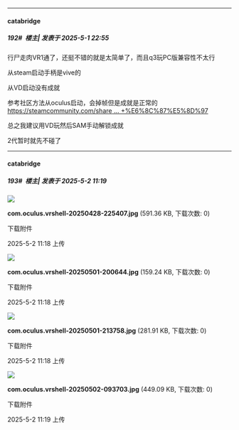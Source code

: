 ﻿
*****

####  catabridge  
##### 192#         楼主| 发表于 2025-5-1 22:55

行尸走肉VR1通了，还挺不错的就是太简单了，而且q3玩PC版兼容性不太行

从steam启动手柄是vive的

从VD启动没有成就

参考社区方法从oculus启动，会掉帧但是成就是正常的
[https://steamcommunity.com/share ... +%E6%8C%87%E5%8D%97](https://steamcommunity.com/sharedfiles/filedetails/?id=3182639736&amp;searchtext=%E6%90%9C%E7%B4%A2+The+Walking+Dead%3A+Saints+%26amp%3B+Sinners+%E6%8C%87%E5%8D%97)

总之我建议用VD玩然后SAM手动解锁成就

2代暂时就先不碰了


*****

####  catabridge  
##### 193#         楼主| 发表于 2025-5-2 11:19

<img src="https://img.stage1st.com/forum/202505/02/111857ofachffajjz8jwfl.jpg" referrerpolicy="no-referrer">

<strong>com.oculus.vrshell-20250428-225407.jpg</strong> (591.36 KB, 下载次数: 0)

下载附件

2025-5-2 11:18 上传

<img src="https://img.stage1st.com/forum/202505/02/111858z8nmfyqq4verfcrf.jpg" referrerpolicy="no-referrer">

<strong>com.oculus.vrshell-20250501-200644.jpg</strong> (159.24 KB, 下载次数: 0)

下载附件

2025-5-2 11:18 上传

<img src="https://img.stage1st.com/forum/202505/02/111859bgb968xbxt8h99nb.jpg" referrerpolicy="no-referrer">

<strong>com.oculus.vrshell-20250501-213758.jpg</strong> (281.91 KB, 下载次数: 0)

下载附件

2025-5-2 11:18 上传

<img src="https://img.stage1st.com/forum/202505/02/111900ng44ggg8gjug42j4.jpg" referrerpolicy="no-referrer">

<strong>com.oculus.vrshell-20250502-093703.jpg</strong> (449.09 KB, 下载次数: 0)

下载附件

2025-5-2 11:19 上传

